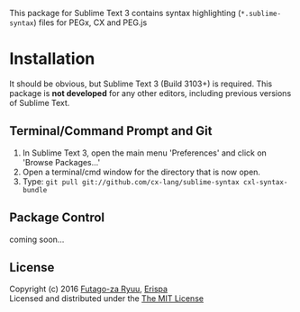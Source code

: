 This package for Sublime Text 3 contains syntax highlighting (`*.sublime-syntax`) files for PEGx, CX and PEG.js

# Installation

It should be obvious, but Sublime Text 3 (Build 3103+) is required. This package is **not developed** for any other editors, including previous versions of Sublime Text.

## Terminal/Command Prompt and Git

  1) In Sublime Text 3, open the main menu 'Preferences' and click on 'Browse Packages...'
  2) Open a terminal/cmd window for the directory that is now open.
  3) Type: `git pull git://github.com/cx-lang/sublime-syntax cxl-syntax-bundle`

## Package Control
  
  coming soon...

License
-------
Copyright (c) 2016 [Futago-za Ryuu](http://github.com/futagoza), [Erispa](https://erispa.io/)<br>
Licensed and distributed under the [The MIT License](http://opensource.org/licenses/MIT)
